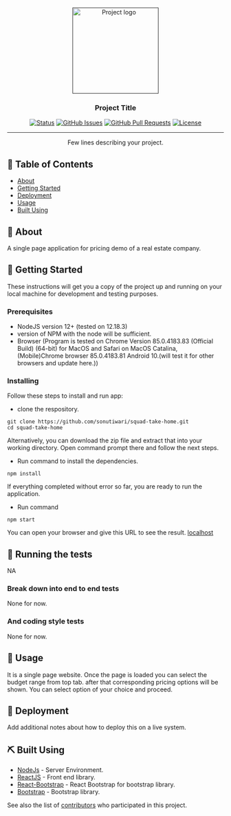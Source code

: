 <p align="center">
  <a href="" rel="noopener">
 <img width=200px height=200px src="https://i.imgur.com/6wj0hh6.jpg" alt="Project logo"></a>
</p>

<h3 align="center">Project Title</h3>

<div align="center">

[![Status](https://img.shields.io/badge/status-active-success.svg)]()
[![GitHub Issues](https://img.shields.io/github/issues/sonutiwari/squad-take-home.svg)](https://github.com/sonutiwari/squad-take-home/issues)
[![GitHub Pull Requests](https://img.shields.io/github/issues-pr/sonutiwari/squad-take-home.svg)](https://github.com/sonutiwari/squad-take-home/pulls)
[![License](https://img.shields.io/badge/license-MIT-blue.svg)](/LICENSE)

</div>

---

<p align="center"> Few lines describing your project.
    <br> 
</p>

## 📝 Table of Contents

- [About](#about)
- [Getting Started](#getting_started)
- [Deployment](#deployment)
- [Usage](#usage)
- [Built Using](#built_using)

## 🧐 About <a name = "about"></a>

A single page application for pricing demo of a real estate company.

## 🏁 Getting Started <a name = "getting_started"></a>

These instructions will get you a copy of the project up and running on your local machine for development and testing purposes.

### Prerequisites

- NodeJS version 12+ (tested on 12.18.3)
- version of NPM with the node will be sufficient.
- Browser (Program is tested on Chrome Version 85.0.4183.83 (Official Build) (64-bit) for MacOS and Safari on MacOS Catalina, (Mobile)Chrome browser 85.0.4183.81 Android 10.(will test it for other browsers and update here.))

### Installing

Follow these steps to install and run app:

- clone the respository.

```console
git clone https://github.com/sonutiwari/squad-take-home.git
cd squad-take-home
```

Alternatively, you can download the zip file and extract that into your working directory. Open command prompt there and follow the next steps.

- Run command to install the dependencies.

```console
npm install
```

If everything completed without error so far, you are ready to run the application.

- Run command

```console
npm start
```

You can open your browser and give this URL to see the result. [localhost](http://127.0.0.1:3000)

## 🔧 Running the tests <a name = "tests"></a>

NA

### Break down into end to end tests

None for now.

### And coding style tests

None for now.

## 🎈 Usage <a name="usage"></a>

It is a single page website.
Once the page is loaded you can select the budget range from top tab.
after that corresponding pricing options will be shown.
You can select option of your choice and proceed.

## 🚀 Deployment <a name = "deployment"></a>

Add additional notes about how to deploy this on a live system.

## ⛏️ Built Using <a name = "built_using"></a>

- [NodeJs](https://nodejs.org/en/) - Server Environment.
- [ReactJS](https://reactjs.org) - Front end library.
- [React-Bootstrap](https://react-bootstrap.github.io/) - React Bootstrap for bootstrap library.
- [Bootstrap](https://getbootstrap.com/docs/4.5/getting-started/introduction/) - Bootstrap library.

See also the list of [contributors](https://github.com/sonutiwari/squad-take-home/contributors) who participated in this project.
